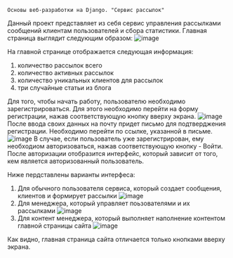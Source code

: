     Основы веб-разработки на Django. "Сервис рассылок"

Данный проект представляет из себя сервис управления рассылками сообщений клиентам пользователей и сбора статистики.
Главная страница выглядит следующим образом:
![image](https://github.com/user-attachments/assets/f5d4247b-7375-4b8d-8ba4-ac120bda5049)

На главной странице отображается следующая информация:
1. количество рассылок всего
2. количество активных рассылок
3. количество уникальных клиентов для рассылок
4. три случайные статьи из блога

Для того, чтобы начать работу, пользователю необходимо зарегистрироваться. Для этого необходимо перейти на форму регистрации, нажав соответствующую кнопку вверху экрана.
![image](https://github.com/user-attachments/assets/46e4b1c1-e935-4fae-b3c8-a49ed10ad86d)
После ввода своих данных на почту придет письмо для подтверджения регистрации. Необходимо перейти по ссылке, указанной в письме.
![image](https://github.com/user-attachments/assets/20579a1e-3e5d-4fe6-bc7b-67665a80fc38)
В случае, если пользователь уже зарегистрирован, ему необходиом авторизоваться, нажав соответствующую кнопку - Войти.
После авторизации отобразится интерфейс, который зависит от того, кем является авторизованный пользователь. 

Ниже пердставлены варианты интерфеса:
1. Для обычного пользователя сервиса, который создает сообщения, клиентов и формирует рассылки
![image](https://github.com/user-attachments/assets/a2299c16-9347-4c3b-8069-36dd38f9ccdd)
2. Для менеджера, который управляет поьзователями и их рассылками
![image](https://github.com/user-attachments/assets/e3f965e3-4c9d-4971-af60-3b3b58cb5a29)
3. Для контент менеджера, который выполняет наполнение контентом главной страницы сайта
![image](https://github.com/user-attachments/assets/173a24d2-a715-4051-8d6e-76812ac681fb)

Как видно, главная страница сайта отличается только кнопками вверху экрана.




